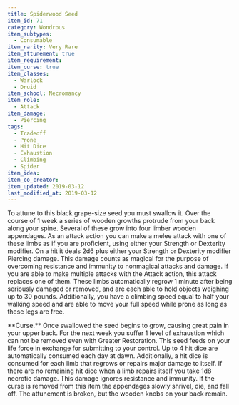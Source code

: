 ```yaml
---
title: Spiderwood Seed
item_id: 71
category: Wondrous
item_subtypes:
  - Consumable
item_rarity: Very Rare
item_attunement: true
item_requirement:
item_curse: true
item_classes:
  - Warlock
  - Druid
item_school: Necromancy
item_role:
  - Attack
item_damage:
  - Piercing
tags:
  - Tradeoff
  - Prone
  - Hit Dice
  - Exhaustion
  - Climbing
  - Spider
item_idea:
item_co_creator:
item_updated: 2019-03-12
last_modified_at: 2019-03-12
---
```


To attune to this black grape-size seed you must swallow it. Over the course of 1 week a series of wooden growths protrude from your back along your spine. Several of these grow into four limber wooden appendages.
As an attack action you can make a melee attack with one of these limbs as if you are proficient, using either your Strength or Dexterity modifier. On a hit it deals 2d6 plus either your Strength or Dexterity modifier Piercing damage. This damage counts as magical for the purpose of overcoming resistance and immunity to nonmagical attacks and damage. If you are able to make multiple attacks with the Attack action, this attack replaces one of them.
These limbs automatically regrow 1 minute after being seriously damaged or removed, and are each able to hold objects weighing up to 30 pounds. Additionally, you have a climbing speed equal to half your walking speed and are able to move your full speed while prone as long as these legs are free.

<section id="curse">
**Curse.** Once swallowed the seed begins to grow, causing great pain in your upper back. For the next week you suffer 1 level of exhaustion which can not be removed even with <magic-spell>Greater Restoration.</magic-spell> This seed feeds on your life force in exchange for submitting to your control. Up to 4 hit dice are automatically consumed each day at dawn. Additionally, a hit dice is consumed for each limb  that regrows or repairs major damage to itself. If there are no remaining hit dice when a limb repairs itself you take 1d8 necrotic damage. This damage ignores resistance and immunity.
If the curse is removed from this item the appendages slowly shrivel, die, and fall off. The attunement is broken, but the wooden knobs on your back remain.
</section>
